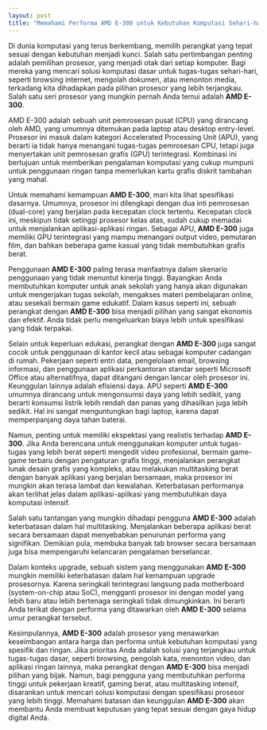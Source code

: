 ```yaml
---
layout: post
title: "Memahami Performa AMD E-300 untuk Kebutuhan Komputasi Sehari-hari"
---
```


Di dunia komputasi yang terus berkembang, memilih perangkat yang tepat sesuai dengan kebutuhan menjadi kunci. Salah satu pertimbangan penting adalah pemilihan prosesor, yang menjadi otak dari setiap komputer. Bagi mereka yang mencari solusi komputasi dasar untuk tugas-tugas sehari-hari, seperti browsing internet, mengolah dokumen, atau menonton media, terkadang kita dihadapkan pada pilihan prosesor yang lebih terjangkau. Salah satu seri prosesor yang mungkin pernah Anda temui adalah **AMD E-300**.

AMD E-300 adalah sebuah unit pemrosesan pusat (CPU) yang dirancang oleh AMD, yang umumnya ditemukan pada laptop atau desktop entry-level. Prosesor ini masuk dalam kategori Accelerated Processing Unit (APU), yang berarti ia tidak hanya menangani tugas-tugas pemrosesan CPU, tetapi juga menyertakan unit pemrosesan grafis (GPU) terintegrasi. Kombinasi ini bertujuan untuk memberikan pengalaman komputasi yang cukup mumpuni untuk penggunaan ringan tanpa memerlukan kartu grafis diskrit tambahan yang mahal.

Untuk memahami kemampuan **AMD E-300**, mari kita lihat spesifikasi dasarnya. Umumnya, prosesor ini dilengkapi dengan dua inti pemrosesan (dual-core) yang berjalan pada kecepatan clock tertentu. Kecepatan clock ini, meskipun tidak setinggi prosesor kelas atas, sudah cukup memadai untuk menjalankan aplikasi-aplikasi ringan. Sebagai APU, **AMD E-300** juga memiliki GPU terintegrasi yang mampu menangani output video, pemutaran film, dan bahkan beberapa game kasual yang tidak membutuhkan grafis berat.

Penggunaan **AMD E-300** paling terasa manfaatnya dalam skenario penggunaan yang tidak menuntut kinerja tinggi. Bayangkan Anda membutuhkan komputer untuk anak sekolah yang hanya akan digunakan untuk mengerjakan tugas sekolah, mengakses materi pembelajaran online, atau sesekali bermain game edukatif. Dalam kasus seperti ini, sebuah perangkat dengan **AMD E-300** bisa menjadi pilihan yang sangat ekonomis dan efektif. Anda tidak perlu mengeluarkan biaya lebih untuk spesifikasi yang tidak terpakai.

Selain untuk keperluan edukasi, perangkat dengan **AMD E-300** juga sangat cocok untuk penggunaan di kantor kecil atau sebagai komputer cadangan di rumah. Pekerjaan seperti entri data, pengelolaan email, browsing informasi, dan penggunaan aplikasi perkantoran standar seperti Microsoft Office atau alternatifnya, dapat ditangani dengan lancar oleh prosesor ini. Keunggulan lainnya adalah efisiensi daya. APU seperti **AMD E-300** umumnya dirancang untuk mengonsumsi daya yang lebih sedikit, yang berarti konsumsi listrik lebih rendah dan panas yang dihasilkan juga lebih sedikit. Hal ini sangat menguntungkan bagi laptop, karena dapat memperpanjang daya tahan baterai.

Namun, penting untuk memiliki ekspektasi yang realistis terhadap **AMD E-300**. Jika Anda berencana untuk menggunakan komputer untuk tugas-tugas yang lebih berat seperti mengedit video profesional, bermain game-game terbaru dengan pengaturan grafis tinggi, menjalankan perangkat lunak desain grafis yang kompleks, atau melakukan multitasking berat dengan banyak aplikasi yang berjalan bersamaan, maka prosesor ini mungkin akan terasa lambat dan kewalahan. Keterbatasan performanya akan terlihat jelas dalam aplikasi-aplikasi yang membutuhkan daya komputasi intensif.

Salah satu tantangan yang mungkin dihadapi pengguna **AMD E-300** adalah keterbatasan dalam hal multitasking. Menjalankan beberapa aplikasi berat secara bersamaan dapat menyebabkan penurunan performa yang signifikan. Demikian pula, membuka banyak tab browser secara bersamaan juga bisa mempengaruhi kelancaran pengalaman berselancar.

Dalam konteks upgrade, sebuah sistem yang menggunakan **AMD E-300** mungkin memiliki keterbatasan dalam hal kemampuan upgrade prosesornya. Karena seringkali terintegrasi langsung pada motherboard (system-on-chip atau SoC), mengganti prosesor ini dengan model yang lebih baru atau lebih bertenaga seringkali tidak dimungkinkan. Ini berarti Anda terikat dengan performa yang ditawarkan oleh **AMD E-300** selama umur perangkat tersebut.

Kesimpulannya, **AMD E-300** adalah prosesor yang menawarkan keseimbangan antara harga dan performa untuk kebutuhan komputasi yang spesifik dan ringan. Jika prioritas Anda adalah solusi yang terjangkau untuk tugas-tugas dasar, seperti browsing, pengolah kata, menonton video, dan aplikasi ringan lainnya, maka perangkat dengan **AMD E-300** bisa menjadi pilihan yang bijak. Namun, bagi pengguna yang membutuhkan performa tinggi untuk pekerjaan kreatif, gaming berat, atau multitasking intensif, disarankan untuk mencari solusi komputasi dengan spesifikasi prosesor yang lebih tinggi. Memahami batasan dan keunggulan **AMD E-300** akan membantu Anda membuat keputusan yang tepat sesuai dengan gaya hidup digital Anda.
